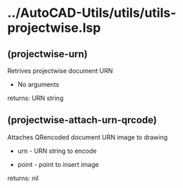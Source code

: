 # ../AutoCAD-Utils/utils/utils-projectwise.lsp
## (projectwise-urn)
Retrives projectwise document URN
* No arguments
returns: URN string
## (projectwise-attach-urn-qrcode)
Attaches QRencoded document URN image to drawing
* urn - URN string to encode
* point - point to insert image
returns: nil
